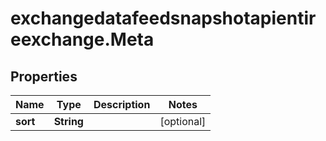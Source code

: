 # exchangedatafeedsnapshotapientireexchange.Meta

## Properties

Name | Type | Description | Notes
------------ | ------------- | ------------- | -------------
**sort** | **String** |  | [optional] 


